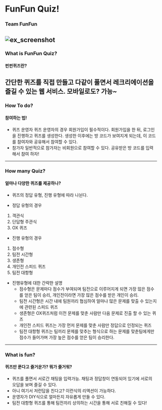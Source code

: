# FunFun Quiz!

### Team FunFun
![ex_screenshot](./img/team_member.png)
------------
### What is FunFun Quiz?
#### 펀펀퀴즈란?
간단한 퀴즈를 직접 만들고 다같이 풀면서 레크리에이션을 즐길 수 있는 웹 서비스.
모바일로도? 가능~
------------
### How To do?
#### 참여하는 법!
* 퀴즈 운영자
퀴즈 운영자의 경우 회원가입이 필수적이다.
회원가입을 한 뒤, 로그인을 진행하고 퀴즈를 생성한다.
생성한 이후에는 방 코드가 보여지게 되는데, 이 코드를 참여자와 공유해서 참여할 수 있다.
* 참가자
일반적으로 참가자는 비회원으로 참여할 수 있다. 공유받은 방 코드를 입력해서 참여 하자!
------------
### How many Quiz?
#### 얼마나 다양한 퀴즈를 제공하나?
* 퀴즈의 정답 유형, 진행 유형에 따라 나뉜다.
+ 정답 유형의 경우
1. 객관식
2. 단답형 주관식
3. OX 퀴즈
+ 진행 유형의 경우
1. 점수형
2. 팀전 시간형
3. 생존형
4. 개인전 스피드 퀴즈
5. 팀전 대항형

- 진행유형에 대한 간략한 설명
    + 점수형은 문제마다 점수가 부여되며 팀전으로 이루어지게 되면 가장 많은 점수를 얻은 팀이 승리, 개인전이라면 가장 많은 점수를 받은 개인이 승리.
    + 팀전 시간형은 시간 내에 팀원끼리 협심하여 얼마나 많은 문제를 맞출 수 있는지에 관련된 스피드 퀴즈
    + 생존형은 OX퀴즈처럼 이전 문제를 맞춘 사람만 다음 문제로 진출 할 수 있는 퀴즈
    + 개인전 스피드 퀴즈는 가장 먼저 문제를 맞춘 사람만 정답으로 인정되는 퀴즈
    + 팀전 대항형 퀴즈는 팀끼리 문제를 맞추는 형식으로 하는 문제를 맞춘팀에게만 점수가 들어가며 가장 높은 점수를 얻은 팀이 승리한다.
------------
### What is fun?
#### 퀴즈만 푼다고 즐거운가? 뭐가 즐거워?
* 퀴즈를 풀면서 서로간 채팅을 입력가능. 채팅과 정답창이 연동되어 있기에 서로의 오답을 보며 즐길 수 있다.
* 아니 여기서 저런답을 친다고? 이런식의 리액션이 가능하다.
*  운영자가 DIY식으로 얼마든지 자유롭게 만들 수 있다. 
* 팀전 대항형 퀴즈를 통해 팀전끼리 상의하는 시간을 통해 서로 친해질 수 있다!